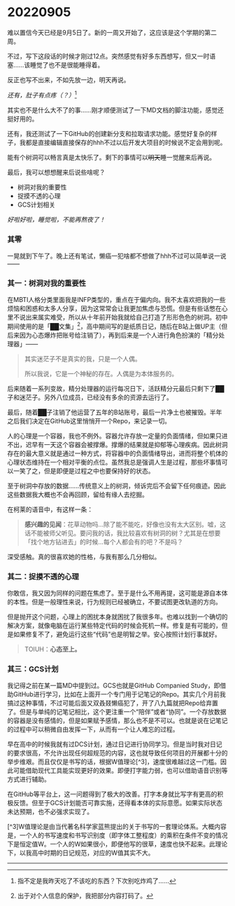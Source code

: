 # 20220905

难以置信今天已经是9月5日了。新的一周又开始了，这应该是这个学期的第二周。

不过，写下这段话的时候才刚过12点。突然感觉有好多东西想写，但又一时语塞……该睡觉了也不是很能睡得着。

反正也写不出来，不如先放一边，明天再说。

*还有，肚子有点疼（？）*[^1]

[^1]:指不定是我昨天吃了不该吃的东西？下次别吃炸鸡了……

其实也不是什么大不了的事……刚才顺便测试了一下MD文档的脚注功能，感觉还挺好用的。

还有，我还测试了一下GitHub的创建新分支和拉取请求功能。感觉好复杂的样子，我都是直接编辑直接保存的hhh不过以后开发大项目的时候说不定会用到呢。

能有个树洞可以畅言真是太快乐了。剩下的事情可以~~明天~~睡一觉醒来后再说。

最后，我可以想想醒来后说些啥呢？

- 树洞对我的重要性
- 捉摸不透的心理
- GCS计划相关

*好啦好啦，睡觉啦，不能再熬夜了！*

### 其零

一晃就到下午了。晚上还有笔试，懒癌一犯啥都不想做了hhh不过可以简单说一说——

### 其一：树洞对我的重要性

在MBTI人格分类里面我是INFP类型的，重点在于偏内向。我不太喜欢把我的一些烦恼和困惑和太多人分享，因为这常常会让我更加焦虑与恐慌。但是有些话憋在心里不说出来属实难受，所以从十年前开始我就给自己打造了形形色色的树洞。初中期间使用的是「██文集」[^2]，高中期间写的是纸质日记，随后在B站上做UP主（但后来因为心态爆炸把账号给注销了），再到后来是一个人进行角色扮演的「精分处理器」——

[^2]:出于对个人信息的保护，我把部分内容打码了。

>其实迷茫子不是真实的我，只是一个人偶。
>
>所以我说，它是一个神秘的存在。人偶是为本体服务的。

后来随着一系列变故，精分处理器的运行每况日下，活跃精分元最后只剩下了██子和迷茫子。另外八位成员，已经没有多余的资源去运行了。

最后，随着██子注销了他运营了五年的B站账号，最后一片净土也被摧毁。半年之后我们决定在GitHub这里悄悄开一个Repo，来记录一切。

人的心理是一个容器，我也不例外。容器允许存放一定量的负面情绪，但如果只进不出，迟早有一天这个容器会被撑爆。撑爆的结果就是抑郁等心理疾病。因此树洞存在的最大意义就是通过一种方式，将容器中的负面情绪导出，进而将整个机体的心理状态维持在一个相对平衡的点位。虽然我总是强调人生是过程，那些坏事情可以一笑了之，但是即便是过程之中也要保持好的状态。

至于树洞中存放的数据……传统意义上的树洞，倾诉完后不会留下任何痕迹。因此这些数据我大概也不会再回顾，留给有缘人去挖掘。

在柯莱的语音中，有这样一条：

> **感兴趣的见闻**：花草动物吗…除了能不能吃，好像也没有太大区别。嘘，这话不能被师父听见。要问我的话，我比较喜欢有树洞的树？尤其是在想要「找个地方钻进去」的时候…每个人都会有的吧？不是吗？

深受感触。真的很喜欢她的性格，与我有那么几分相似。

### 其二：捉摸不透的心理

你敢信，我又因为同样的问题在焦虑了。至于是什么不用再提，这可能是源自本体的本性。但是一般理性来说，行为规则已经被确立，不要试图更改轨道的方向。

但是抛开这个问题，心理上的困扰本身就困扰了我很多年。也难以找到一个确切的解决方案，就像电脑在运行某些特定代码的时候会死机一样。修复是有可能的，但是如果修复不了，避免运行这些“代码”也是明智之举。安心按照计划行事就好。

>TOIUH：**心态至上。**

### 其三：GCS计划

我记得之前在某一篇MD中提到过。GCS也就是GitHub Companied Study，即借助GitHub进行学习，比如在上面开一个专门用于记笔记的Repo。其实几个月前我搞过这种事情，不过可能后面又双叒叕懒癌犯了，开了八九篇就把Repo给弃置了。但是与单纯的记笔记相比，这个更注重一个“陪伴”或者“协同”。一个存放数据的容器是没有感情的，但是如果赋予感情，那么也不是不可以。也就是说在记笔记的过程中可以稍微自由发挥一下，从而有一个让人难忘的过程。

早在高中的时候我就有过DCS计划，通过日记进行协同学习。但是当时我对日记的要求很高，不允许出现任何超规范的内容，这也就导致任何项目的开展都十分的举步维艰。而且仅仅是书写的话，根据W值理论[^3]，速度很难越过这一门槛。因此可能借助现代工具能实现更好的效果。即便打字能力弱，也可以借助语音识别等方式进行辅助。

在GitHub等平台上，这一问题得到了极大的改善。打字本身就比写字有更高的积极反馈。但至于GCS计划能否可靠实施，还得看本体的实际意愿。如果实际状态未达预期，也不必强求实现了。

[^3]W值理论是由当代著名科学家蓝熊提出的关于书写的一套理论体系。大概内容是，一个人的书写速度和书写识别度（即字体工整程度）的乘积在条件不变的情况下是恒定值W。一个人的W如果很小，即便他写的很草，速度也快不起来。此理论下，以我高中时期的日记规范，对应的W值其实不大。

---
